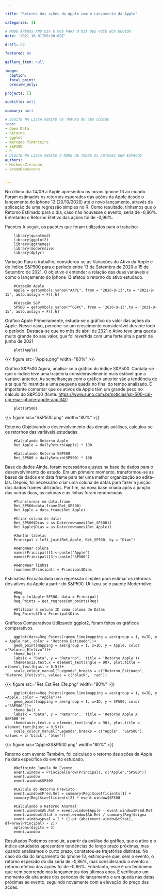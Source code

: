 ```yaml
---

title: "Retorno das ações da Apple com o Lançamento da Apple"

categories: []

# MUDE APENAS ANO DIA E MES PARA O DIA QUE VOCE NOS ENVIOU
date: '2021-10-01T00:00:00Z' 

draft: no

featured: no

gallery_item: null

image:
  caption: 
  focal_point: 
  preview_only: 

projects: []

subtitle: null

summary: null

# DIGITE NA LISTA ABAIXO OS TRACKS DO SEU CODIGO
tags: 
- Open Data
- Retorno
- ggplot
- mercado financeiro 
- S&P500
- R
# DIGITE NA LISTA ABAIXO O NOME DE TODOS OS AUTORES SEM ESPACOS
authors:
- MatheusZiermann
- BrunoDamasceno


---
```


No último dia 14/09 a Apple apresentou os novos Iphone 13 ao mundo. 
Foram estimados os retornos esperados das ações da Apple desde o lançamento do Iphone 12 (20/10/2020) até o novo lançamento, através da aplicação de uma regressão simples no R. 
Como resultado, tínhamos que o Retorno Estimado para o dia, caso não houvesse o evento, seria de -0,86%. Entretanto o Retorno Efetivo das ações foi de -0,96%.

Pacotes
A seguir, os pacotes que foram utilizados para o trabalho:

    	library(quantmod)
    	library(ggplot2)
    	library(ggthemes)
    	library(moderndive)
    	library(dplyr)  

Variação 
Para o trabalho, considerou-se as Variações do Ativo da Apple e do índice S&P500 para o período entre 13 de Setembro de 2020 e 15 de Setembro de 2021. 
O objetivo é entender a relação das duas variáveis e como o lançamento do Iphone 13 afetou o retorno do ativo estudado.
    
    	#Cotação Apple
    	Apple = getSymbols.yahoo("AAPL", from = '2020-9-13',to = '2021-9-15', auto.assign = F)[,6]
    
    	#Cotação S&P
    	SP500 = getSymbols.yahoo("^GSPC", from = '2020-9-13',to = '2021-9-15', auto.assign = F)[,6]

Gráfico Apple
Primeiramente, estuda-se o gráfico do valor das ações da Apple. Nesse caso, percebe-se um crescimento considerável durante todo o período. 
Destaca-se que no mês de abril de 2021 o Ativo teve uma queda muito grande do seu valor, que foi revertida com uma forte alta a partir de junho de 2021

    	plot(Apple)

{{< figure src="Apple.png" width="80%" >}} 

Gráfico S&P500
Agora, analisa-se o gráfico do índice S&P500. Contata-se que o índice teve uma trajetória consideravelmente mais estável que a variável anterior. As semelhanças com o gráfico anterior são a tendência de alta que foi mantida e uma pequena queda no final do tempo analisado.
É importante comentar que os ativos da Apple têm um grande peso no calculo do S&P500 (fonte: https://www.suno.com.br/noticias/sp-500-cai-cpi-eua-iphone-apple-aapl34/)

    	plot(SP500)

{{< figure src="S&P500.png" width="80%" >}} 

Retorno
Objetivando o desenvolvimento das demais análises, calculou-se os retornos das variáveis estudadas.
    
    	#Calculando Retorno Apple
    	Ret_Apple = dailyReturn(Apple) * 100
    
    	#Calculando Retorno S&P500
    	Ret_SP500 = dailyReturn(SP500) * 100

Base de dados
Ainda, foram necessários ajustes na base de dados para o desenvolvimento do estudo. 
Em um primeiro momento, transformou-se as bases de dados em data frame para ter uma melhor organização ao editá-las. 
Depois, foi necessário criar uma coluna de datas para fazer a junção dos dados frames utilizados. 
Por fim, na nova base criada após a junção das outras duas, as colunas e as linhas foram renomeadas.
    
    	#Transformar em data.frame
    	Ret_SP500=data.frame(Ret_SP500)
    	Ret_Apple = data.frame(Ret_Apple)
    
    	#Criar coluna de datas
    	Ret_SP500$Dias = as.Date(rownames(Ret_SP500))
    	Ret_Apple$Dias = as.Date(rownames(Ret_Apple))
    
    	#Juntar tabelas
    	Principal = left_join(Ret_Apple, Ret_SP500, by = "Dias")
    
    	#Renomear coluna
    	names(Principal)[1]<-paste("Apple")
    	names(Principal)[3]<-paste("SP500")
    
    	#Renomear linhas
    	rownames(Principal) = Principal$Dias

Estimativa
Foi calculada uma regressão simples para estimar os retornos dos ativos da Apple a partir do S&P500. Utilizou-se o pacote Moderndive.
    
    	#Reg
    	Reg = lm(Apple~SP500, data = Principal)
    	Reg_Points = get_regression_points(Reg)
    
    	#Utilizar a coluna ID como coluna de Datas
    	Reg_Points$ID = Principal$Dias

Gráficos Comparativos
Utilizando ggplot2, foram feitos os gráficos comparativos.

    	ggplot(data=Reg_Points)+geom_line(mapping = aes(group = 1, x=ID, y = Apple_hat, color = "Retorno_Estimado"))+
     	geom_point(mapping = aes(group = 1, x=ID, y = Apple, color ="Retorno_Efetivo"))+
      	theme_bw() +
      	labs(x = "Data", y = "Retorno",  title = 'Retorno Apple')+
      	theme(axis.text.x = element_text(angle = 90), plot.title = element_text(hjust = 0.5))+
      	scale_colour_manual("Legenda",breaks = c("Retorno_Estimado", "Retorno_Efetivo"), values = c('black', 'red'))
    
{{< figure src="Ret_Est.Ret_Efe.png" width="80%" >}}
    
    	ggplot(data=Reg_Points)+geom_line(mapping = aes(group = 1, x=ID, y =Apple, color = "Apple"))+
      	geom_point(mapping = aes(group = 1, x=ID, y = SP500, color ="S&P500"))+
      	theme_bw() +
      	labs(x = "Data", y = "Retorno",  title = 'Retorno Apple X S&P500')+
      	theme(axis.text.x = element_text(angle = 90), plot.title = element_text(hjust = 0.5))+
      	scale_colour_manual("Legenda",breaks = c("Apple", "S&P500"), values = c('black', 'blue'))


{{< figure src="AppleXS&P500.png" width="80%" >}}

Retorno com evento
Também, foi calculado o retorno das ações da Apple na data específica do evento estudado.

    	#Definindo Janela do Evento
    	event.window = Principal[nrow(Principal), c("Apple","SP500")]
    	event.window
    	event.window$SP500
    
    	#Calculo do Retorno Previsto 
    	event.window$Pred.Ret = summary(Reg)$coefficients[1] + 
    	summary(Reg)$coefficients[2] * event.window$SP500
    
    	#Calculando o Retorno Anormal
    	event.window$Ab.Ret = event.window$Apple - event.window$Pred.Ret
    	event.window$tStat = event.window$Ab.Ret / summary(Reg)$sigma
    	event.window$pval = 2 * (1-pt (abs(event.window$tStat), df=nrow(Principal) - 2))
    	options(digits = 3)
    	event.window

Resultados
Podemos concluir, a partir da análise do gráfico, que o ativo e o índice estudados apresentam tendências de longo prazo próximas, mas quando analisamos o curto prazo, constatou-se trajetórias distintas. 
No caso do dia do lançamento do Iphone 13, estimou-se que, sem o evento, o retorno esperado do dia seria de -0,86%, mas considerando o evento o retorno efetivo das ações foi de -0,96%.
Entretanto, esse é um fenômeno que vem ocorrendo nos lançamentos dos últimos anos. É verificado um momento de alta antes dos períodos de lançamento e um queda nas datas próximas ao evento, seguindo novamente com a elevação do preço das ações.
	
